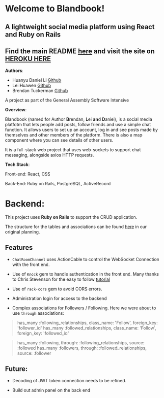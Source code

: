 
# Welcome to Blandbook! 

## A lightweight social media platform using React and Ruby on Rails

## Find the main README [here](https://github.com/0HuanyuLi0/blandbook-frontend)  and visit the site on [HEROKU HERE](https://0huanyuli0.github.io/blandbook-frontend/#/) 

**Authors**:

- Huanyu Daniel Li [Github](https://github.com/0HuanyuLi0)
- Lei Huawen [Github](https://github.com/hwlei888)
- Brendan Tuckerman [Github](https://github.com/MrMaverick79)

A project as part of the General Assembly Software Intensive

**Overview**:

Blandbook (named for Author **B**rendan, **L**ei **an**d **D**aniel), is a social media platfotm that lets people add posts, follow friends and use a simple chat function. It allows users to set up an account, log in and see posts made by themselves and other members of the platform. There is also a map component where you can see details of other users.

It is a full-stack web project that uses web-sockets to support chat messaging, alongside axios HTTP requests.


**Tech Stack**:

Front-end: React, CSS

Back-End: Ruby on Rails, PostgreSQL, ActiveRecord


# Backend: 

This project uses **Ruby on Rails** to support the CRUD application.

The structure for the tables and associations can be found [here](https://www.canva.com/design/DAFMU6f9cGo/BB_iRekLYiRgK_jFtqQrcw/edit) in our original planning.


## Features

- `ChatRoomChannel` uses ActionCable to control the WebSocket Connection with the front end. 


- Use of `Knock` gem to handle authentication in the front end. Many thanks to Chris Stevenson for the easy to follow [tutorial](https://github.com/Chris-Stevenson-Git/Knock-Example-Rails)

- Use of `rack-cors` gem to avoid CORS errors.

- Administration login for access to the backend

- Complex associations for Followers / Following. Here we were about to use `through` associations:

>  has_many :following_relationships, class_name: 'Follow', foreign_key: 'follower_id'
>    has_many :followed_relationships,  class_name: 'Follow', foreign_key: 'followed_id'

 >   has_many :following, through: :following_relationships, source: :followed
  >  has_many :followers, through: :followed_relationships,  source: :follower

## Future:

- Decoding of JWT token connection needs to be refined.

- Build out admin panel on the back end










